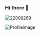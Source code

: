 ### Hi there 👋

![22008269](https://user-images.githubusercontent.com/22008269/91457002-ce6b9580-e87b-11ea-84b1-b813813c4b79.png)

![Profileimage](https://user-images.githubusercontent.com/22008269/92015188-518f5e80-ed48-11ea-9886-393bc96195c6.jpeg)

<!--
**Jaboo9/Jaboo9** is a ✨ _special_ ✨ repository because its `README.md` (this file) appears on your GitHub profile.



Here are some ideas to get you started:

- 🔭 I’m currently working on ...
- 🌱 I’m currently learning ...
- 👯 I’m looking to collaborate on ...
- 🤔 I’m looking for help with ...
- 💬 Ask me about ...
- 📫 How to reach me: ...
- 😄 Pronouns: ...
- ⚡ Fun fact: ...
-->
